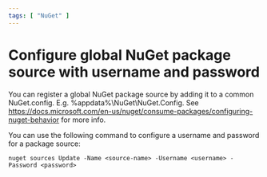 ```yaml
---
tags: [ "NuGet" ]
---
```


# Configure global NuGet package source with username and password

You can register a global NuGet package source by adding it to a common NuGet.config. E.g. %appdata%\NuGet\NuGet.Config.
See https://docs.microsoft.com/en-us/nuget/consume-packages/configuring-nuget-behavior for more info.

You can use the following command to configure a username and password for a package source:

```
nuget sources Update -Name <source-name> -Username <username> -Password <password>
```
